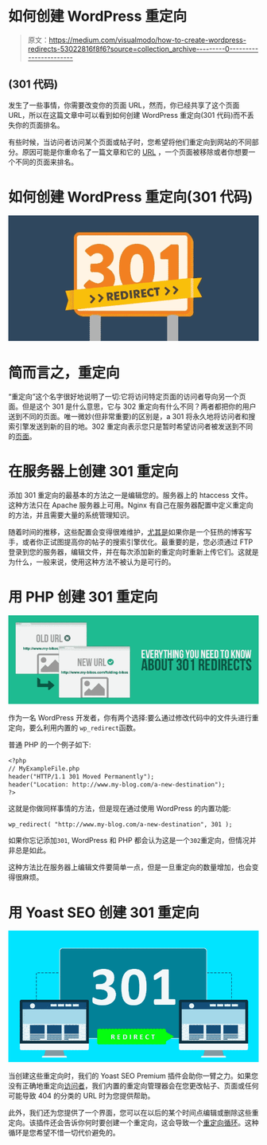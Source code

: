 # 如何创建 WordPress 重定向

> 原文：<https://medium.com/visualmodo/how-to-create-wordpress-redirects-53022816f8f6?source=collection_archive---------0----------------------->

## (301 代码)

发生了一些事情，你需要改变你的页面 URL，然而，你已经共享了这个页面 URL，所以在这篇文章中可以看到如何创建 WordPress 重定向(301 代码)而不丢失你的页面排名。

有些时候，当访问者访问某个页面或帖子时，您希望将他们重定向到网站的不同部分。原因可能是你重命名了一篇文章和它的 [URL](https://visualmodo.com/) ，一个页面被移除或者你想要一个不同的页面来排名。

# 如何创建 WordPress 重定向(301 代码)

![](img/86ed2ae661104fbbb28fef01789c5303.png)

# 简而言之，重定向

“重定向”这个名字很好地说明了一切:它将访问特定页面的访问者导向另一个页面。但是这个 301 是什么意思，它与 302 重定向有什么不同？两者都把你的用户送到不同的页面。唯一微妙(但非常重要)的区别是，a 301 将永久地将访问者和搜索引擎发送到新的目的地。302 重定向表示您只是暂时希望访问者被发送到不同的[页面](https://visualmodo.com/)。

# 在服务器上创建 301 重定向

添加 301 重定向的最基本的方法之一是编辑您的。服务器上的 htaccess 文件。这种方法只在 Apache 服务器上可用。Nginx 有自己在服务器配置中定义重定向的方法，并且需要大量的系统管理知识。

随着时间的推移，这些配置会变得很难维护，[尤其是](https://visualmodo.com/)如果你是一个狂热的博客写手，或者你正试图提高你的帖子的搜索引擎优化。最重要的是，您必须通过 FTP 登录到您的服务器，编辑文件，并在每次添加新的重定向时重新上传它们。这就是为什么，一般来说，使用这种方法不被认为是可行的。

# 用 PHP 创建 301 重定向

![](img/34ca8074ebb669963a47edc3c7869baa.png)

作为一名 WordPress 开发者，你有两个选择:要么通过修改代码中的文件头进行重定向，要么利用内置的
`wp_redirect`函数。

普通 PHP 的一个例子如下:

```
<?php
// MyExampleFile.php
header("HTTP/1.1 301 Moved Permanently"); 
header("Location: http://www.my-blog.com/a-new-destination"); 
?>
```

这就是你做同样事情的方法，但是现在通过使用 WordPress 的内置功能:

```
wp_redirect( "http://www.my-blog.com/a-new-destination", 301 );
```

如果你忘记添加`301`, WordPress 和 PHP 都会认为这是一个`302`重定向，但情况并非总是如此。

这种方法比在服务器上编辑文件要简单一点，但是一旦重定向的数量增加，也会变得很麻烦。

# 用 Yoast SEO 创建 301 重定向

![](img/a10baaa7df121ea7704f4fe56fc5c97f.png)

当创建这些重定向时，我们的 Yoast SEO Premium 插件会助你一臂之力。如果您没有正确地重定向[访问者](https://visualmodo.com/)，我们内置的重定向管理器会在您更改帖子、页面或任何可能导致 404 的分类的 URL 时为您提供帮助。

此外，我们还为您提供了一个界面，您可以在以后的某个时间点编辑或删除这些重定向。该插件还会告诉你何时要创建一个重定向，这会导致一个[重定向循环](https://en.wikipedia.org/wiki/URL_redirection#Redirect_loops)。这种循环是您希望不惜一切代价避免的。